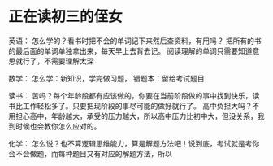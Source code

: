 <!-- 2018/3/2 -->

# 正在读初三的侄女

英语：
怎么学的？看书时把不会的单词记下来然后查资料，有用吗？
把所有的书的最后面的单词单独拿出来，每天早上去背去记。
阅读理解的单词只需要知道意思就行了，不需要理解太深

数学：
怎么学：新知识，学完做习题，
错题本：留给考试题目

读书：
苦吗？每个年龄段都有应该做的，你要在当前阶段做的事中找到快乐，读书比工作轻松多了。只要把现阶段的事尽可能的做好就行了。
高中负担大吗？不用担心高中，年龄越大，承受的压力越大，所以高中压力比初中大，但没关系，我到时候也会教你怎么应对的。

化学：
怎么说？也不算逻辑思维能力，算是解题方法吧！说到底，考试就是考你会不会做题，而每种题目又有对应的解题方法，所以
